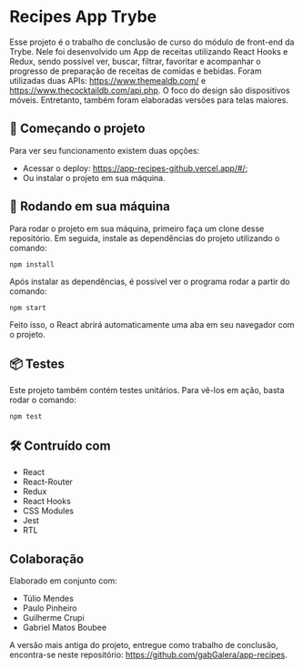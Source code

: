 # Recipes App Trybe

Esse projeto é o trabalho de conclusão de curso do módulo de front-end da Trybe. Nele foi desenvolvido um App de receitas utilizando React Hooks e Redux, sendo possível ver, buscar, filtrar, favoritar e acompanhar o progresso de preparação de receitas de comidas e bebidas. Foram utilizadas duas APIs: https://www.themealdb.com/ e https://www.thecocktaildb.com/api.php. O foco do design são dispositivos móveis. Entretanto, também foram elaboradas versões para telas maiores.

## 🚀 Começando o projeto

Para ver seu funcionamento existem duas opções:

* Acessar o deploy: https://app-recipes-github.vercel.app/#/;
* Ou instalar o projeto em sua máquina. 

## 🔧 Rodando em sua máquina

Para rodar o projeto em sua máquina, primeiro faça um clone desse repositório. Em seguida, instale as dependências do projeto utilizando o comando:
```
npm install
```
Após instalar as dependências, é possível ver o programa rodar a partir do comando:
```
npm start
```
Feito isso, o React abrirá automaticamente uma aba em seu navegador com o projeto.

## 📦 Testes

Este projeto também contém testes unitários. Para vê-los em ação, basta rodar o comando:
```
npm test
```

## 🛠️ Contruído com

* React
* React-Router
* Redux
* React Hooks
* CSS Modules
* Jest
* RTL

## Colaboração

Elaborado em conjunto com:

* Túlio Mendes
* Paulo Pinheiro
* Guilherme Crupi
* Gabriel Matos Boubee

A versão mais antiga do projeto, entregue como trabalho de conclusão, encontra-se neste repositório: https://github.com/gabGalera/app-recipes. 
